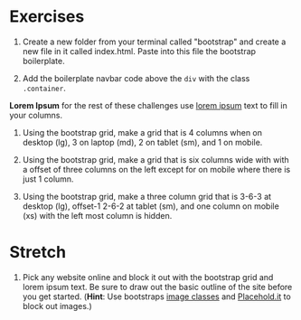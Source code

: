 # Exercises

1. Create a new folder from your terminal called "bootstrap" and create a new file in it called index.html. Paste into this file the bootstrap boilerplate.

1. Add the boilerplate navbar code above the `div` with the class `.container`.

**Lorem Ipsum** for the rest of these challenges use [lorem ipsum](http://www.lipsum.com/feed/html) text to fill in your columns.

1. Using the bootstrap grid, make a grid that is 4 columns when on desktop (lg), 3 on laptop (md), 2 on tablet (sm), and 1 on mobile.

1. Using the bootstrap grid, make a grid that is six columns wide with with a offset of three columns on the left except for on mobile where there is just 1 column.

1. Using the bootstrap grid, make a three column grid that is 3-6-3 at desktop (lg), offset-1 2-6-2 at tablet (sm), and one column on mobile (xs) with the left most column is hidden.

# Stretch

1. Pick any website online and block it out with the bootstrap grid and lorem ipsum text. Be sure to draw out the basic outline of the site before you get started. (**Hint**: Use bootstraps [image classes](http://getbootstrap.com/css/#images) and [Placehold.it](https://placehold.it/) to block out images.)
